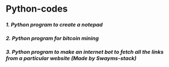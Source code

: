 # Python-codes
<h3><I>1. Python program to create a notepad</I> </h3>
<h3><I>2. Python program for bitcoin mining </I> </h3>
<h3><I>3. Python program to make an internet bot to fetch all the links from a particular website (Made by Swayms-stack) 
